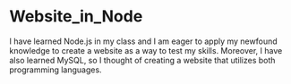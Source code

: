 # Website_in_Node
I have learned Node.js in my class and I am eager to apply my newfound knowledge to create a website as a way to test my skills. Moreover, I have also learned MySQL, so I thought of creating a website that utilizes both programming languages.
